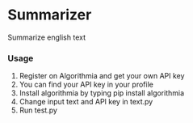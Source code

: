 # Summarizer
Summarize english text

### Usage
1. Register on Algorithmia and get your own API key
2. You can find your API key in your profile
3. Install algorithmia by typing
   pip install algorithmia
4. Change input text and API key in text.py
5. Run test.py
